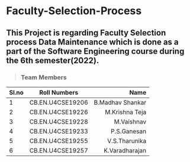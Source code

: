 # Faculty-Selection-Process
## This Project is regarding Faculty Selection process Data Maintenance which is done as a part of the Software Engineering course during the 6th semester(2022).
> ### Team Members
| Sl.no | Roll Numbers | Name |
| :---         |     :---:      |          ---: |
| 1   |  CB.EN.U4CSE19206    | B.Madhav Shankar |
| 2   |  CB.EN.U4CSE19226    | M.Krishna Teja |
| 3   |  CB.EN.U4CSE19228    | M.Vaishnav |
| 4   |  CB.EN.U4CSE19233    | P.S.Ganesan|
| 5   |  CB.EN.U4CSE19255    | V.S.Tharunika|
| 6   |  CB.EN.U4CSE19257    | K.Varadharajan|
